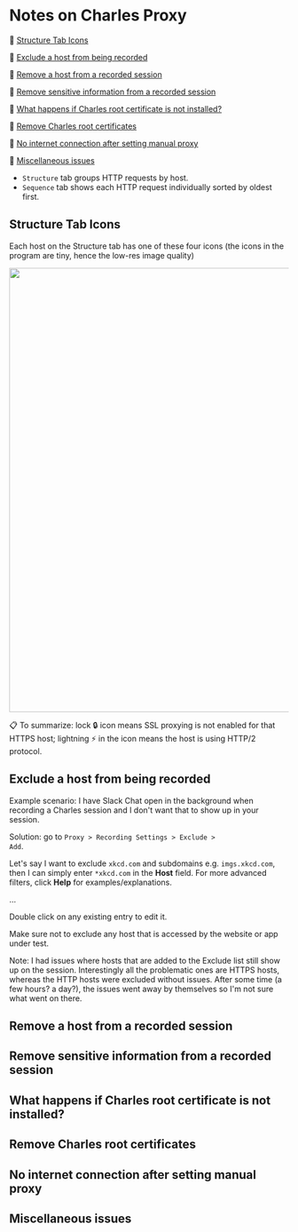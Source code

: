 # Notes on Charles Proxy


🔵 [Structure Tab Icons]()

🔵 [Exclude a host from being recorded]()

🔵 [Remove a host from a recorded session]()

🔵 [Remove sensitive information from a recorded session]()

🔵 [What happens if Charles root certificate is not installed?]()

🔵 [Remove Charles root certificates]()

🔵 [No internet connection after setting manual proxy]()

🔵 [Miscellaneous issues]()

- <code>Structure</code> tab groups HTTP requests by host.
- <code>Sequence</code> tab shows each HTTP request individually sorted by oldest first.

## Structure Tab Icons

Each host on the Structure tab has one of these four icons (the icons in the program are tiny, hence the  low-res image quality)

<img width="800" src="https://user-images.githubusercontent.com/70295997/223323405-206e3e36-2a8e-4f15-a29b-ab4b6e96a23a.png">

📋 To summarize: lock 🔒 icon means SSL proxying is not enabled for that HTTPS host; lightning ⚡️ in the icon means the host is using HTTP/2 protocol.

## Exclude a host from being recorded

Example scenario: I have Slack Chat open in the background when recording a Charles session and I don't want that to show up in your session.

Solution: go to <code>Proxy > Recording Settings > Exclude > Add</code>.

Let's say I want to exclude <code>xkcd.com</code> and subdomains e.g. <code>imgs.xkcd.com</code>, then I can simply enter <code>*xkcd.com</code> in the **Host** field. For more advanced filters, click **Help** for examples/explanations.


...

Double click on any existing entry to edit it.

Make sure not to exclude any host that is accessed by the website or app under test.

Note: I had issues where hosts that are added to the Exclude list still show up on the session. Interestingly all the problematic ones are HTTPS hosts, whereas the HTTP hosts were excluded without issues. After some time (a few hours? a day?), the issues went away by themselves so I'm not sure what went on there.
## Remove a host from a recorded session



## Remove sensitive information from a recorded session



## What happens if Charles root certificate is not installed?



## Remove Charles root certificates



## No internet connection after setting manual proxy



## Miscellaneous issues



